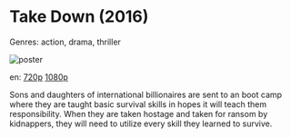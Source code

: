 # Take Down (2016)

Genres: action, drama, thriller

![poster](http://image.tmdb.org/t/p/w500/8WyylvFPDpBBRcl7S3d4dAtJ4y1.jpg)

en:
  [720p](magnet:?xt=urn:btih:F5C4B7E9EA84127882F7D5CFE6773C7643AB5EB9&tr=udp://glotorrents.pw:6969/announce&tr=udp://tracker.opentrackr.org:1337/announce&tr=udp://torrent.gresille.org:80/announce&tr=udp://tracker.openbittorrent.com:80&tr=udp://tracker.coppersurfer.tk:6969&tr=udp://tracker.leechers-paradise.org:6969&tr=udp://p4p.arenabg.ch:1337&tr=udp://tracker.internetwarriors.net:1337)
  [1080p](magnet:?xt=urn:btih:6883403AA51589055D4BD4F22F237BD8779CAD23&tr=udp://glotorrents.pw:6969/announce&tr=udp://tracker.opentrackr.org:1337/announce&tr=udp://torrent.gresille.org:80/announce&tr=udp://tracker.openbittorrent.com:80&tr=udp://tracker.coppersurfer.tk:6969&tr=udp://tracker.leechers-paradise.org:6969&tr=udp://p4p.arenabg.ch:1337&tr=udp://tracker.internetwarriors.net:1337)
  


Sons and daughters of international billionaires are sent to an boot camp where they are taught basic survival skills in hopes it will teach them responsibility. When they are taken hostage and taken for ransom by kidnappers, they will need to utilize every skill they learned to survive.